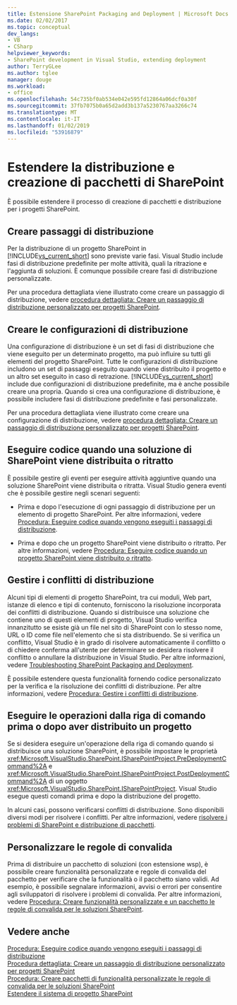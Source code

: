 ```yaml
---
title: Estensione SharePoint Packaging and Deployment | Microsoft Docs
ms.date: 02/02/2017
ms.topic: conceptual
dev_langs:
- VB
- CSharp
helpviewer_keywords:
- SharePoint development in Visual Studio, extending deployment
author: TerryGLee
ms.author: tglee
manager: douge
ms.workload:
- office
ms.openlocfilehash: 54c735bf0ab534e042e595fd12864a06dcf0a30f
ms.sourcegitcommit: 37fb7075b0a65d2add3b137a5230767aa3266c74
ms.translationtype: MT
ms.contentlocale: it-IT
ms.lasthandoff: 01/02/2019
ms.locfileid: "53916879"
---
```

# <a name="extend-sharepoint-packaging-and-deployment"></a>Estendere la distribuzione e creazione di pacchetti di SharePoint
  È possibile estendere il processo di creazione di pacchetti e distribuzione per i progetti SharePoint.
  
## <a name="create-deployment-steps"></a>Creare passaggi di distribuzione
 Per la distribuzione di un progetto SharePoint in [!INCLUDE[vs_current_short](../sharepoint/includes/vs-current-short-md.md)] sono previste varie fasi. Visual Studio include fasi di distribuzione predefinite per molte attività, quali la ritrazione e l'aggiunta di soluzioni. È comunque possibile creare fasi di distribuzione personalizzate.  
  
 Per una procedura dettagliata viene illustrato come creare un passaggio di distribuzione, vedere [procedura dettagliata: Creare un passaggio di distribuzione personalizzato per progetti SharePoint](../sharepoint/walkthrough-creating-a-custom-deployment-step-for-sharepoint-projects.md).  
  
## <a name="create-deployment-configurations"></a>Creare le configurazioni di distribuzione
 Una configurazione di distribuzione è un set di fasi di distribuzione che viene eseguito per un determinato progetto, ma può influire su tutti gli elementi del progetto SharePoint. Tutte le configurazioni di distribuzione includono un set di passaggi eseguito quando viene distribuito il progetto e un altro set eseguito in caso di retrazione. [!INCLUDE[vs_current_short](../sharepoint/includes/vs-current-short-md.md)] include due configurazioni di distribuzione predefinite, ma è anche possibile creare una propria. Quando si crea una configurazione di distribuzione, è possibile includere fasi di distribuzione predefinite e fasi personalizzate.  
  
 Per una procedura dettagliata viene illustrato come creare una configurazione di distribuzione, vedere [procedura dettagliata: Creare un passaggio di distribuzione personalizzato per progetti SharePoint](../sharepoint/walkthrough-creating-a-custom-deployment-step-for-sharepoint-projects.md).  
  
## <a name="run-code-when-a-sharepoint-solution-is-deployed-or-retracted"></a>Eseguire codice quando una soluzione di SharePoint viene distribuita o ritratto
 È possibile gestire gli eventi per eseguire attività aggiuntive quando una soluzione SharePoint viene distribuita o ritratta. Visual Studio genera eventi che è possibile gestire negli scenari seguenti:  
  
-   Prima e dopo l'esecuzione di ogni passaggio di distribuzione per un elemento di progetto SharePoint. Per altre informazioni, vedere [Procedura: Eseguire codice quando vengono eseguiti i passaggi di distribuzione](../sharepoint/how-to-run-code-when-deployment-steps-are-executed.md).  
  
-   Prima e dopo che un progetto SharePoint viene distribuito o ritratto. Per altre informazioni, vedere [Procedura: Eseguire codice quando un progetto SharePoint viene distribuito o ritratto](../sharepoint/how-to-run-code-when-a-sharepoint-project-is-deployed-or-retracted.md).  
  
## <a name="handle-deployment-conflicts"></a>Gestire i conflitti di distribuzione
 Alcuni tipi di elementi di progetto SharePoint, tra cui moduli, Web part, istanze di elenco e tipi di contenuto, forniscono la risoluzione incorporata dei conflitti di distribuzione. Quando si distribuisce una soluzione che contiene uno di questi elementi di progetto, Visual Studio verifica innanzitutto se esiste già un file nel sito di SharePoint con lo stesso nome, URL o ID come file nell'elemento che si sta distribuendo. Se si verifica un conflitto, Visual Studio è in grado di risolvere automaticamente il conflitto o di chiedere conferma all'utente per determinare se desidera risolvere il conflitto o annullare la distribuzione in Visual Studio. Per altre informazioni, vedere [Troubleshooting SharePoint Packaging and Deployment](../sharepoint/troubleshooting-sharepoint-packaging-and-deployment.md).  
  
 È possibile estendere questa funzionalità fornendo codice personalizzato per la verifica e la risoluzione dei conflitti di distribuzione. Per altre informazioni, vedere [Procedura: Gestire i conflitti di distribuzione](../sharepoint/how-to-handle-deployment-conflicts.md).  
  
## <a name="run-command-line-operations-before-or-after-a-project-is-deployed"></a>Eseguire le operazioni dalla riga di comando prima o dopo aver distribuito un progetto
 Se si desidera eseguire un'operazione della riga di comando quando si distribuisce una soluzione SharePoint, è possibile impostare le proprietà <xref:Microsoft.VisualStudio.SharePoint.ISharePointProject.PreDeploymentCommand%2A> e <xref:Microsoft.VisualStudio.SharePoint.ISharePointProject.PostDeploymentCommand%2A> di un oggetto <xref:Microsoft.VisualStudio.SharePoint.ISharePointProject>. Visual Studio esegue questi comandi prima e dopo la distribuzione del progetto.  
  
 In alcuni casi, possono verificarsi conflitti di distribuzione. Sono disponibili diversi modi per risolvere i conflitti. Per altre informazioni, vedere [risolvere i problemi di SharePoint e distribuzione di pacchetti](../sharepoint/troubleshooting-sharepoint-packaging-and-deployment.md).  
  
## <a name="customize-validation-rules"></a>Personalizzare le regole di convalida
 Prima di distribuire un pacchetto di soluzioni (con estensione wsp), è possibile creare funzionalità personalizzate e regole di convalida del pacchetto per verificare che la funzionalità o il pacchetto siano validi. Ad esempio, è possibile segnalare informazioni, avvisi o errori per consentire agli sviluppatori di risolvere i problemi di convalida. Per altre informazioni, vedere [Procedura: Creare funzionalità personalizzate e un pacchetto le regole di convalida per le soluzioni SharePoint](../sharepoint/how-to-create-custom-feature-and-package-validation-rules-for-sharepoint-solutions.md).  
  
## <a name="see-also"></a>Vedere anche
 [Procedura: Eseguire codice quando vengono eseguiti i passaggi di distribuzione](../sharepoint/how-to-run-code-when-deployment-steps-are-executed.md)   
 [Procedura dettagliata: Creare un passaggio di distribuzione personalizzato per progetti SharePoint](../sharepoint/walkthrough-creating-a-custom-deployment-step-for-sharepoint-projects.md)   
 [Procedura: Creare pacchetti di funzionalità personalizzate le regole di convalida per le soluzioni SharePoint](../sharepoint/how-to-create-custom-feature-and-package-validation-rules-for-sharepoint-solutions.md)   
 [Estendere il sistema di progetto SharePoint](../sharepoint/extending-the-sharepoint-project-system.md)  
